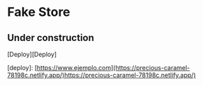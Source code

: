 # Fake Store

## Under construction
[Deploy][Deploy]

[deploy]: [https://www.ejemplo.com](https://precious-caramel-78198c.netlify.app/)https://precious-caramel-78198c.netlify.app/)

